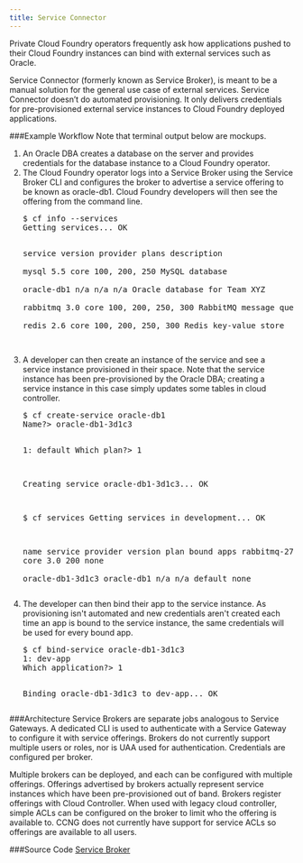 ```yaml
---
title: Service Connector
---
```

Private Cloud Foundry operators frequently ask how applications pushed to their Cloud Foundry instances can bind with external services such as Oracle.

Service Connector (formerly known as Service Broker), is meant to be a manual solution for the general use case of external services. Service Connector doesn’t do automated provisioning. It only delivers credentials for pre-provisioned external service instances to Cloud Foundry deployed applications.

###Example Workflow
Note that terminal output below are mockups.

<ol>
<li>An Oracle DBA creates a database on the server and provides credentials for the database instance to a Cloud Foundry operator.</li>
<li>The Cloud Foundry operator logs into a Service Broker using the Service Broker CLI and configures the broker to advertise a service offering to be known as oracle-db1. Cloud Foundry developers will then see the offering from the command line.
<pre class="terminal">
$ cf info --services
Getting services... OK

service      version   provider        plans                        description                     
mysql        5.5       core            100, 200, 250                MySQL database                  
oracle-db1   n/a       n/a             n/a                          Oracle database for Team XYZ        
rabbitmq     3.0       core            100, 200, 250, 300           RabbitMQ message queue          
redis        2.6       core            100, 200, 250, 300           Redis key-value store     
</pre>
</li>      

<li>A developer can then create an instance of the service and see a service instance provisioned in their space. Note that the service instance has been pre-provisioned by the Oracle DBA; creating a service instance in this case simply updates some tables in cloud controller. 
<pre class="terminal">
$ cf create-service oracle-db1
Name?> oracle-db1-3d1c3

1: default
Which plan?> 1

Creating service oracle-db1-3d1c3... OK

$ cf services
Getting services in development... OK

name             service    provider   version   plan    bound apps
rabbitmq-275fa   rabbitmq   core       3.0       200     none      
oracle-db1-3d1c3 oracle-db1 n/a        n/a       default none
</pre>
</li>

<li>The developer can then bind their app to the service instance. As provisioning isn't automated and new credentials aren't created each time an app is bound to the service instance, the same credentials will be used for every bound app.
<pre class="terminal">
$ cf bind-service oracle-db1-3d1c3
1: dev-app
Which application?> 1

Binding oracle-db1-3d1c3 to dev-app... OK
</pre>
</li>
</ol>

###Architecture
Service Brokers are separate jobs analogous to Service Gateways. A dedicated CLI is used to authenticate with a Service Gateway to configure it with service offerings. Brokers do not currently support multiple users or roles, nor is UAA used for authentication. Credentials are configured per broker. 

Multiple brokers can be deployed, and each can be configured with multiple offerings. Offerings advertised by brokers actually represent service instances which have been pre-provisioned out of band. Brokers register offerings with Cloud Controller. When used with legacy cloud controller, simple ACLs can be configured on the broker to limit who the offering is available to. CCNG does not currently have support for service ACLs so offerings are available to all users. 

###Source Code
[Service Broker](https://github.com/cloudfoundry/vcap-services/tree/master/service_broker)


